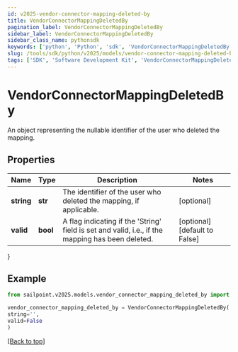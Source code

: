 ```yaml
---
id: v2025-vendor-connector-mapping-deleted-by
title: VendorConnectorMappingDeletedBy
pagination_label: VendorConnectorMappingDeletedBy
sidebar_label: VendorConnectorMappingDeletedBy
sidebar_class_name: pythonsdk
keywords: ['python', 'Python', 'sdk', 'VendorConnectorMappingDeletedBy', 'V2025VendorConnectorMappingDeletedBy'] 
slug: /tools/sdk/python/v2025/models/vendor-connector-mapping-deleted-by
tags: ['SDK', 'Software Development Kit', 'VendorConnectorMappingDeletedBy', 'V2025VendorConnectorMappingDeletedBy']
---
```


# VendorConnectorMappingDeletedBy

An object representing the nullable identifier of the user who deleted the mapping.

## Properties

Name | Type | Description | Notes
------------ | ------------- | ------------- | -------------
**string** | **str** | The identifier of the user who deleted the mapping, if applicable. | [optional] 
**valid** | **bool** | A flag indicating if the 'String' field is set and valid, i.e., if the mapping has been deleted. | [optional] [default to False]
}

## Example

```python
from sailpoint.v2025.models.vendor_connector_mapping_deleted_by import VendorConnectorMappingDeletedBy

vendor_connector_mapping_deleted_by = VendorConnectorMappingDeletedBy(
string='',
valid=False
)

```
[[Back to top]](#) 

